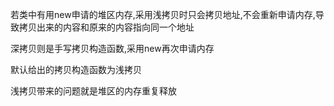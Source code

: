 若类中有用new申请的堆区内存,采用浅拷贝时只会拷贝地址,不会重新申请内存,导致拷贝出来的内容和原来的内容指向同一个地址

深拷贝则是手写拷贝构造函数,采用new再次申请内存

默认给出的拷贝构造函数为浅拷贝

浅拷贝带来的问题就是堆区的内存重复释放